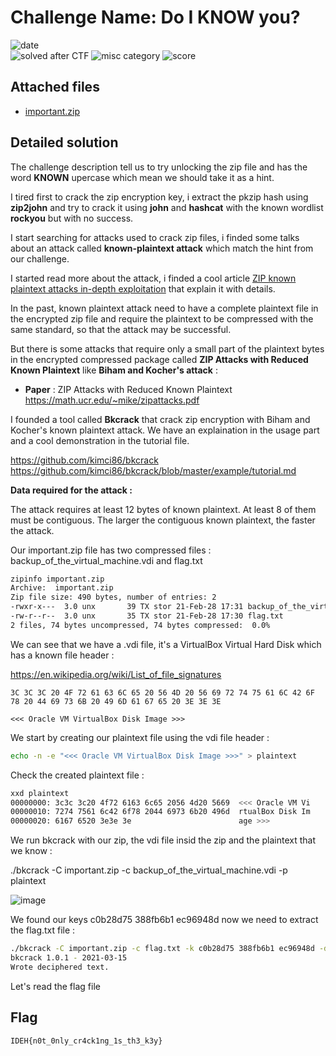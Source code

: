 
# Challenge Name: Do I KNOW you? 


![date](https://img.shields.io/badge/date-16.03.2021-brightgreen.svg)  
![solved after CTF](https://img.shields.io/badge/solved-after%20CTF-red.svg) 
![misc category](https://img.shields.io/badge/category-forensics-lightgrey.svg)
![score](https://img.shields.io/badge/score-300-blue.svg)


## Attached files
- [important.zip](important.zip)





## Detailed solution  

The challenge description tell us to try unlocking the zip file and has the word **KNOWN** upercase which mean we should take it as a hint.  

I tired first to crack the zip encryption key, i extract the pkzip hash using **zip2john** and try to crack it using **john** and **hashcat** with the known wordlist **rockyou** but with no success. 

I start searching for attacks used to crack zip files, i finded some talks about an attack called **known-plaintext attack** which match the hint from our challenge.  

I started read more about the attack, i finded a cool article [ZIP known plaintext attacks in-depth exploitation](https://www.programmersought.com/article/13436370754/) that explain it with details.  

In the past, known plaintext attack need to have a complete plaintext file in the encrypted zip file and require the plaintext to be compressed with the same standard, so that the attack may be successful.

But there is some attacks that require only a small part of the plaintext bytes in the encrypted compressed package called **ZIP Attacks with Reduced Known Plaintext** like **Biham and Kocher's attack** :  

- **Paper** : ZIP Attacks with Reduced Known Plaintext https://math.ucr.edu/~mike/zipattacks.pdf

I founded a tool called **Bkcrack** that crack zip encryption with Biham and Kocher's known plaintext attack. We have an explaination in the usage part and a cool demonstration in the tutorial file.   

https://github.com/kimci86/bkcrack   
https://github.com/kimci86/bkcrack/blob/master/example/tutorial.md

**Data required for the attack :**

The attack requires at least 12 bytes of known plaintext. At least 8 of them must be contiguous. The larger the contiguous known plaintext, the faster the attack.

Our important.zip file has two compressed files : backup_of_the_virtual_machine.vdi and flag.txt

````bash
zipinfo important.zip
Archive:  important.zip
Zip file size: 490 bytes, number of entries: 2
-rwxr-x---  3.0 unx       39 TX stor 21-Feb-28 17:31 backup_of_the_virtual_machine.vdi
-rw-r--r--  3.0 unx       35 TX stor 21-Feb-28 17:30 flag.txt
2 files, 74 bytes uncompressed, 74 bytes compressed:  0.0%
````
We can see that we have a .vdi file, it's a VirtualBox Virtual Hard Disk which has a known file header : 

https://en.wikipedia.org/wiki/List_of_file_signatures

````
3C 3C 3C 20 4F 72 61 63 6C 65 20 56 4D 20 56 69 72 74 75 61 6C 42 6F 78 20 44 69 73 6B 20 49 6D 61 67 65 20 3E 3E 3E  

<<< Oracle VM VirtualBox Disk Image >>>
````

We start by creating our plaintext file using the vdi file header :  

````bash
echo -n -e "<<< Oracle VM VirtualBox Disk Image >>>" > plaintext
````
Check the created plaintext file : 

````bash
xxd plaintext
00000000: 3c3c 3c20 4f72 6163 6c65 2056 4d20 5669  <<< Oracle VM Vi
00000010: 7274 7561 6c42 6f78 2044 6973 6b20 496d  rtualBox Disk Im
00000020: 6167 6520 3e3e 3e                        age >>>
````

We run bkcrack with our zip, the vdi file insid the zip and the plaintext that we know : 

./bkcrack -C important.zip -c backup_of_the_virtual_machine.vdi -p plaintext  

![image](https://user-images.githubusercontent.com/72421091/111373052-bfbfc100-869b-11eb-9149-1956a48ad849.png)

We found our keys c0b28d75 388fb6b1 ec96948d now we need to extract the flag.txt file : 

````bash
./bkcrack -C important.zip -c flag.txt -k c0b28d75 388fb6b1 ec96948d -d flag 
bkcrack 1.0.1 - 2021-03-15
Wrote deciphered text.
````

Let's read the flag file


## Flag

```
IDEH{n0t_0nly_cr4ck1ng_1s_th3_k3y}
```
